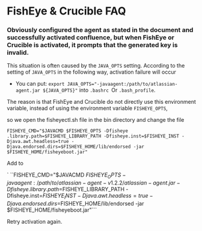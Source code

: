 # FishEye & Crucible FAQ

### Obviously configured the agent as stated in the document and successfully activated confluence, but when FishEye or Crucible is activated, it prompts that the generated key is invalid.
This situation is often caused by the `JAVA_OPTS` setting. According to the setting of `JAVA_OPTS` in the following way, activation failure will occur
   * You can put: `export JAVA_OPTS="-javaagent:/path/to/atlassian-agent.jar ${JAVA_OPTS}"` into `.bashrc `Or `.bash_profile`.

The reason is that FishEye and Crucible do not directly use this environment variable, instead of using the environment variable `FISHEYE_OPTS`,

so we open the fisheyectl.sh file in the bin directory and change the file

```FISHEYE_CMD="$JAVACMD $FISHEYE_OPTS -Dfisheye .library.path=$FISHEYE_LIBRARY_PATH -Dfisheye.inst=$FISHEYE_INST -Djava.awt.headless=true -Djava.endorsed.dirs=$FISHEYE_HOME/lib/endorsed -jar $FISHEYE_HOME/fisheyeboot.jar"```

Add to

` ``FISHEYE_CMD="$JAVACMD $FISHEYE_OPTS -javaagent:/path/to/atlassian-agent-v1.2.2/atlassian-agent.jar -Dfisheye.library.path=$FISHEYE_LIBRARY_PATH -Dfisheye.inst=$FISHEYE_INST -Djava.awt .headless=true -Djava.endorsed.dirs=$FISHEYE_HOME/lib/endorsed -jar $FISHEYE_HOME/fisheyeboot.jar"```

Retry activation again.



